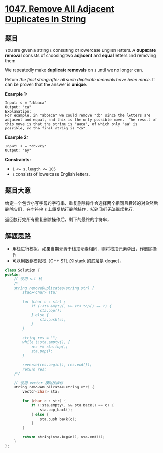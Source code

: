 # [1047. Remove All Adjacent Duplicates In String](https://leetcode.com/problems/remove-all-adjacent-duplicates-in-string/)

## 题目

You are given a string `s` consisting of lowercase English letters. A **duplicate removal** consists of choosing two **adjacent** and **equal** letters and removing them.

We repeatedly make **duplicate removals** on `s` until we no longer can.

Return *the final string after all such duplicate removals have been made*. It can be proven that the answer is **unique**.

 

**Example 1:**

```
Input: s = "abbaca"
Output: "ca"
Explanation: 
For example, in "abbaca" we could remove "bb" since the letters are adjacent and equal, and this is the only possible move.  The result of this move is that the string is "aaca", of which only "aa" is possible, so the final string is "ca".
```

**Example 2:**

```
Input: s = "azxxzy"
Output: "ay"
```

 

**Constraints:**

- `1 <= s.length <= 105`
- `s` consists of lowercase English letters.

## 题目大意

给定一个包含小写字母的字符串，重复删除操作会选择两个相同且相邻的对象然后删除它们，在字符串 s 上重复执行删除操作，知道我们无法继续执行。

返回执行完所有重复删除操作后，剩下的最终的字符串，

## 解题思路

* 用栈进行模拟，如果当期元素于栈顶元素相同，则将栈顶元素弹出，作删除操作
* 可以用数组模拟栈（C++ STL 的 stack 的底层是 deque），

````c++
class Solution {
public:
    // 使用 stl 栈
    /*
    string removeDuplicates(string str) {
        stack<char> sta;
        
        for (char c : str) {
            if (!sta.empty() && sta.top() == c) {
                sta.pop();
            } else {
                sta.push(c);
            }
        }
        
        string res = "";
        while (!sta.empty()) {
            res += sta.top();
            sta.pop();
        }
        
        reverse(res.begin(), res.end());
        return res;
    }*/
    
    // 使用 vector 模拟栈操作
    string removeDuplicates(string str) {
        vector<char> sta;
        
        for (char c : str) {
            if (!sta.empty() && sta.back() == c) {
                sta.pop_back();
            } else {
                sta.push_back(c);
            }
        }
        
        return string(sta.begin(), sta.end());
    }
};
````

